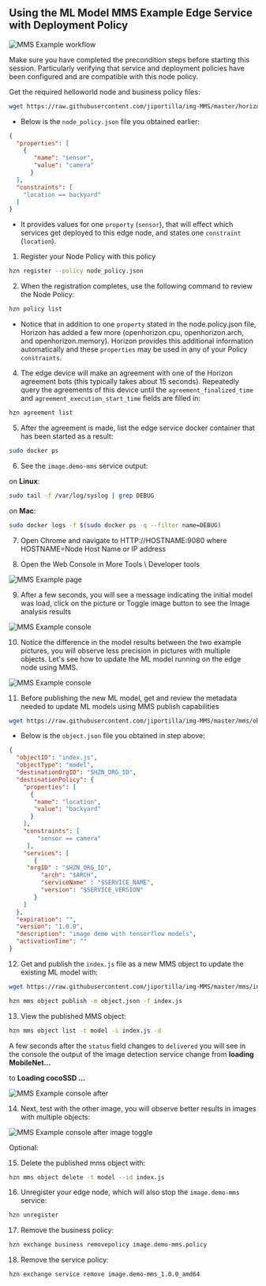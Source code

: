 ## <a id=using-image-mms-pattern></a> Using the ML Model MMS Example Edge Service with Deployment Policy

![MMS Example workflow](MMSExample.png)

Make sure you have completed the precondition steps before starting this session. Particularly verifying that service and deployment policies have been configured and are compatible with this node policy.

Get the required helloworld node and business policy files:
```bash
wget https://raw.githubusercontent.com/jiportilla/img-MMS/master/horizon/node.policy.json
```

- Below is the `node_policy.json` file you obtained earlier:

```json
{
  "properties": [
    {
       "name": "sensor",
       "value": "camera"
      }
  ],
  "constraints": [
	"location == backyard"
  ]
}
```

- It provides values for one `property` (`sensor`), that will effect which services get deployed to this edge node, and states one `constraint` (`location`).

1. Register your Node Policy with this policy

```bash
hzn register --policy node_policy.json
```

2. When the registration completes, use the following command to review the Node Policy:

```bash
hzn policy list
```

- Notice that in addition to one `property` stated in the node.policy.json file, Horizon has added a few more (openhorizon.cpu, openhorizon.arch, and openhorizon.memory). Horizon provides this additional information automatically and these `properties` may be used in any of your Policy `constraints`.

4. The edge device will make an agreement with one of the Horizon agreement bots (this typically takes about 15 seconds). Repeatedly query the agreements of this device until the `agreement_finalized_time` and `agreement_execution_start_time` fields are filled in:

```bash
hzn agreement list
```

5. After the agreement is made, list the edge service docker container that has been started as a result:

```bash
sudo docker ps
```


6. See the `image.demo-mms` service output:

  on **Linux**:

  ```bash
  sudo tail -f /var/log/syslog | grep DEBUG
  ```

  on **Mac**:

  ```bash
  sudo docker logs -f $(sudo docker ps -q --filter name=DEBUG)
  ```
7. Open Chrome and navigate to HTTP://HOSTNAME:9080 where HOSTNAME=Node Host Name or IP address


8. Open the Web Console in More Tools \ Developer tools

![MMS Example page](demo.png)

9. After a few seconds, you will see a message indicating the initial model was load, click on the picture or Toggle image button to see the Image analysis results

![MMS Example console](console1.png)

10. Notice the difference in the model results between the two example pictures, you will observe less precision in pictures with multiple objects. Let's see how to update the ML model running on the edge node using MMS.

![MMS Example console](console1.png)


11. Before publishing the new ML model, get and review the metadata needed to update ML models using MMS publish capabilities

```bash
wget https://raw.githubusercontent.com/jiportilla/img-MMS/master/mms/object.json
```

- Below is the `object.json` file you obtained in step above:

```json
{
  "objectID": "index.js",
  "objectType": "model",
  "destinationOrgID": "$HZN_ORG_ID",
  "destinationPolicy": {
    "properties": [
      {
       "name": "location",
       "value": "backyard"
      }
    ],
    "constraints": [
        "sensor == camera"
     ],
    "services": [
       {
	 "orgID" : "$HZN_ORG_ID",
         "arch": "$ARCH",
         "serviceName" : "$SERVICE_NAME",
         "version": "$SERVICE_VERSION"
       }
    ]
  }, 
  "expiration": "",
  "version": "1.0.0",
  "description": "image demo with tensorflow models",
  "activationTime": ""
}
```

12. Get and publish the `index.js` file as a new MMS object to update the existing ML model with:
```bash
wget https://raw.githubusercontent.com/jiportilla/img-MMS/master/mms/index.js

hzn mms object publish -m object.json -f index.js
```

13. View the published MMS object:
```bash
hzn mms object list -t model -i index.js -d
```

A few seconds after the `status` field changes to `delivered` you will see in the console the output of the image detection service change from **loading MobileNet...**

to **Loading cocoSSD ...**

![MMS Example console after](console2.png)

14. Next, test with the other image, you will observe better results in images with multiple objects:

![MMS Example console after image toggle](console3.png)


Optional:

15. Delete the published mms object with:
```bash
hzn mms object delete -t model --id index.js
```

16. Unregister your edge node, which will also stop the `image.demo-mms` service:

```bash
hzn unregister
```

17. Remove the business policy:

```bash
hzn exchange business removepolicy image.demo-mms.policy
```

18. Remove the service policy:

```bash
hzn exchange service remove image.demo-mms_1.0.0_amd64
```

